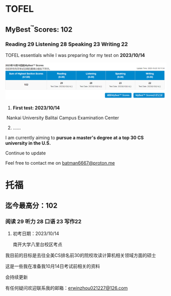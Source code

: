 # TOFEL

## MyBest<sup>™</sup>Scores: 102

### Reading 29 Listening 28 Speaking 23 Writing 22

TOFEL essentials while I was preparing for my test on **2023/10/14**

![image-20231023194500990](img/image-20231023194500990.png)

1. **First test: 2023/10/14**

​	 Nankai University Balitai Campus Examination Center

2. ......

I am currently aiming to **pursue a master's degree at a top 30 CS university in the U.S.**

Continue to update

Feel free to contact me on batman6667@proton.me





# 托福

## 迄今最高分：102

### 阅读 29 听力 28 口语 23 写作22

1. 初考日期：2023/10/14

   南开大学八里台校区考点

我目前的目标是去往全美CS排名前30的院校攻读计算机相关领域方面的硕士

这是一些我在准备我10月14日考试前相关的资料

会持续更新

有任何疑问欢迎联系我的邮箱：erwinzhou021227@126.com
